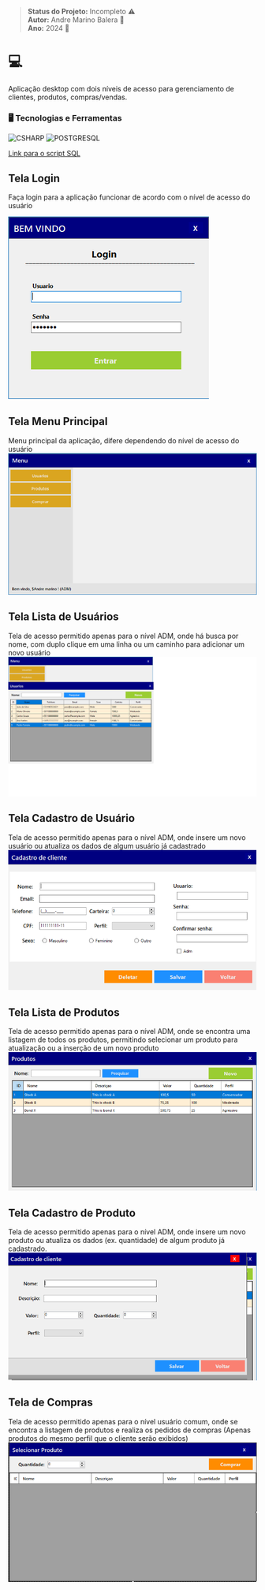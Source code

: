 > **Status do Projeto:** Incompleto :warning: </br>
> **Autor:** Andre Marino Balera :busts_in_silhouette: </br>
> **Ano:** 2024 :date:

# :computer:

Aplicação desktop com dois níveis de acesso para gerenciamento de clientes, produtos, compras/vendas.

### 🖥️ Tecnologias e Ferramentas 
<p align="left">
<img width="40px" src="https://cdn.jsdelivr.net/gh/devicons/devicon/icons/csharp/csharp-original.svg" title = "CSHARP"/>
<img width="40px" src="https://cdn.jsdelivr.net/gh/devicons/devicon/icons/postgresql/postgresql-original.svg" title = "POSTGRESQL"/>
</p>

[Link para o script SQL](./Script.sql.txt)

## Tela Login 
Faça login para a aplicação funcionar de acordo com o nível de acesso do usuário 

![Login](./Login.png)

## Tela Menu Principal
Menu principal da aplicação, difere dependendo do nível de acesso do usuário
![Menu](./menu.png)

## Tela Lista de Usuários
Tela de acesso permitido apenas para o nível ADM, onde há busca por nome, com duplo clique em uma linha ou um caminho para adicionar um novo usuário
![Lista de Usuários](./listausuarios.png)

## Tela Cadastro de Usuário
Tela de acesso permitido apenas para o nível ADM, onde insere um novo usuário ou atualiza os dados de algum usuário já cadastrado
![Cadastro de Usuário](./cadusuario.png)

## Tela Lista de Produtos
Tela de acesso permitido apenas para o nível ADM, onde se encontra uma listagem de todos os produtos, permitindo selecionar um produto para atualização ou a inserção de um novo produto
![Lista de Produtos](./listaprod.png)

## Tela Cadastro de Produto
Tela de acesso permitido apenas para o nível ADM, onde insere um novo produto ou atualiza os dados (ex. quantidade) de algum produto já cadastrado. 
![Cadastro de Produtos](./cadprod.png)

## Tela de Compras
Tela de acesso permitido apenas para o nível usuário comum, onde se encontra a listagem de produtos e realiza os pedidos de compras (Apenas produtos do mesmo perfil que o cliente serão exibidos)
![Compra de Produtos](./comprar.png)

